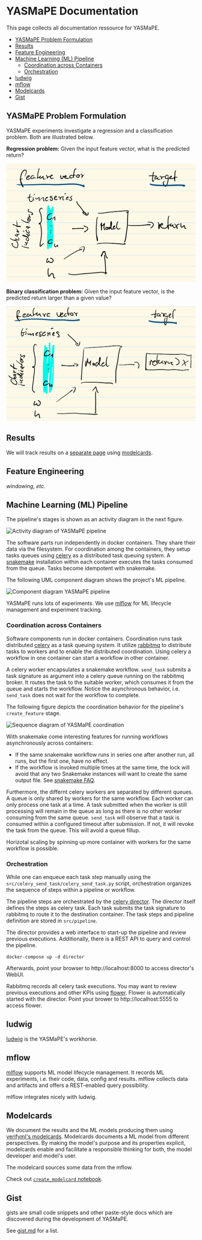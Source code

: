 # YASMaPE Documentation 

This page collects all documentation ressource for YASMaPE.

* [YASMaPE Problem Formulation](#yasmape-problem-formulation)
* [Results](#results)
* [Feature Engineering](#feature-engineering)
* [Machine Learning (ML) Pipeline](#machine-learning-ml-pipeline)
  * [Coordination across Containers](#coordination-across-containers)
  * [Orchestration](#orchestration)
* [ludwig](#ludwig)
* [mflow](#mflow)
* [Modelcards](#modelcards)
* [Gist](#gist)


## YASMaPE Problem Formulation

YASMaPE experiments investigate a regression and a classification problem. Both are illustrated below.

**Regression problem:** Given the input feature vector, what is the predicted return?

![Return regression problem](regression_problem.png)

**Binary classification problem:** Given the input feature vector, is the predicted return larger than a given value?

![Return binary classification problem](classification_problem.png)

## Results

We will track results on a [separate page](results.md) using [modelcards](https://www.verifyml.com/).

## Feature Engineering

_windowing, etc._


## Machine Learning (ML) Pipeline

The pipeline's stages is shown as an activity diagram in the next figure.

![Activity diagram of YASMaPE pipeline](http://www.plantuml.com/plantuml/png/5Smj3a8n301WpodW0gl0eHu2IKA2Gf7IDRo6hLlw4wuFJttkMppG8dlR7KIfPUNz6Z7z163uBM-9DL_fR3GqMAFGw42LwNCqU9plLxnTeACer44EICyfavieborTMElV7m00)

The software parts run independently in docker containers. They share their data via the filesystem. For coordination among the containers, they setup tasks queues using [celery](https://docs.celeryq.dev/en/stable/) as a distributed task queuing system. A [snakemake](https://snakemake.readthedocs.io/en/stable/) installation within each container executes the tasks consumed from the queue. Tasks become idempotent with snakemake.

The following UML component diagram shows the project's ML pipeline. 

![Component diagram YASMaPE pipeline](http://www.plantuml.com/plantuml/png/1S6n3eGW303GNxdx0JhSTfk3euc9avF1qaWZb0RQ-Fk-zsN1uea-sKp77w379rnisKyVrB69aLZ0LW4JuVthi4_R4jSPQcI1r700wg6iL5WeU2ql)

YASMaPE runs lots of experiments. We use [mlflow](https://mlflow.org/) for ML lifecycle management and experiment tracking.

### Coordination across Containers

Software components run in docker containers. Coordination runs task distributed [celery](https://docs.celeryq.dev/en/stable/) as a task queuing system. It utilize [rabbitmq](https://www.rabbitmq.com/) to distribute tasks to workers and to enable the distributed coordination. Using celery a workflow in one container can start a workflow in other container.

A celery worker encapsulates a snakemake workflow. `send_task` submits a task signature as argument into a celery queue running on the rabbitmq broker. It routes the task to the suitable worker, which consumes it from the queue and starts the workflow. Notice the asynchronous behavior, i.e. `send_task` does not wait for the workflow to complete.

The following figure depicts the coordination behavior for the pipeline's `create_feature` stage.

![Sequence diagram of YASMaPE coordination](http://www.plantuml.com/plantuml/png/1S4x3a912030g-W5biBEpiBInCJAoY0G7t4Nb4-ylZDxDPhDijkgFda42FoDbzRMpqu9SYkn6kGBY8NUXu3xwNR1wnaMgW4x9QHy7-GUh8QbRgFN_0C0)

With snakemake come interesting features for running workflows asynchronously across containers:

* If the same snakemake workflow runs in series one after another run, all runs, but the first one, have no effect.
* If the workflow is invoked multiple times at the same time, the lock will avoid that any two Snakemake instances will want to create the same output file. See [snakemake FAQ](https://snakemake.readthedocs.io/en/stable/project_info/faq.html#how-does-snakemake-lock-the-working-directory).

Furthermore, the differnt celery workers are separated by different queues. A queue is only shared by workers for the same workflow. Each worker can only process one task at a time. A task submitted when the worker is still processing will remain in the queue as long as there is no other worker consuming from the same queue. `send_task` will observe that a task is consumed within a configured timeout after submission. If not, it will revoke the task from the queue. This will avoid a queue fillup. 

Horizotal scaling by spinning up more container with workers for the same workflow is possible.

### Orchestration

While one can enqueue each task step manually using the `src/celery_send_task/celery_send_task.py` script, orchestration organizes the sequence of steps within a pipeline or workflow.

The pipeline steps are orchestrated by the [celery director](https://ovh.github.io/celery-director/). The director itself defines the steps as celery task. Each task submits the task signature to rabbitmq to route it to the destination container. The task steps and pipeline definition are stored in `src/pipeline`. 

The director provides a web interface to start-up the pipeline and review previous executions. Additionally, there is a REST API to query and control the pipeline.

```
docker-compose up -d director
```

Afterwards, point your browser to http://localhost:8000 to access director's WebUI.

Rabbitmq records all celery task executions. You may want to review previous executions and other KPIs using [flower](https://flower.readthedocs.io/en/latest/). Flower is automatically started with the director. Point your brower to http://localhost:5555 to access flower. 


## ludwig

[ludwig](https://ludwig.ai/) is the YASMaPE's workhorse.

## mflow

[mlflow](https://mlflow.org/) supports ML model lifecycle management. It records ML experiments, i.e. their code, data, config and results. mlflow collects data and artifacts and offers a REST-enabled query possibility. 

mlflow integrates nicely with ludwig.

## Modelcards

We document the results and the ML models producing them using [verifyml's modelcards](https://www.verifyml.com/). Modelcards documents a ML model from different perspectives. By making the model's purpose and its properties explicit, modelcards enable and facilitate a responsible thinking for both, the model developer and model's user.

The modelcard sources some data from the mflow.

Check out [`create_modelcard` notebook](../notebooks/create_modelcard.ipynb).

## Gist

gists are small code snippets and other paste-style docs which are discovered during the development of YASMaPE.

See [gist.md](gist.md) for a list.
